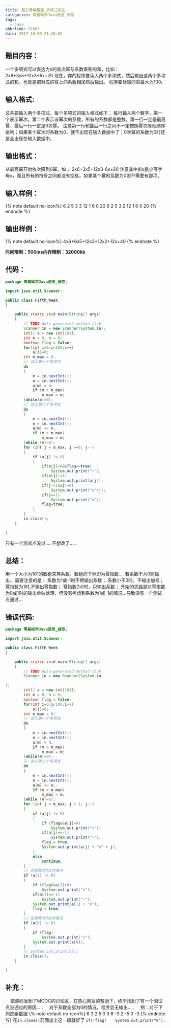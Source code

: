 ```yaml
---
title: 第五周编程题_多项式加法
categories: 零基础学Java语言_翁恺
tags:
  - Java
abbrlink: 51603
date: 2017-10-09 21:28:02
---
```

## 题目内容：
一个多项式可以表达为x的各次幂与系数乘积的和，比如：
2x6+3x5+12x3+6x+20
现在，你的程序要读入两个多项式，然后输出这两个多项式的和，也就是把对应的幂上的系数相加然后输出。
程序要处理的幂最大为100。

## 输入格式:
总共要输入两个多项式，每个多项式的输入格式如下：
每行输入两个数字，第一个表示幂次，第二个表示该幂次的系数，所有的系数都是整数。第一行一定是最高幂，最后一行一定是0次幂。
注意第一行和最后一行之间不一定按照幂次降低顺序排列；如果某个幂次的系数为0，就不出现在输入数据中了；0次幂的系数为0时还是会出现在输入数据中。

## 输出格式：
从最高幂开始依次降到0幂，如：
2x6+3x5+12x3-6x+20
注意其中的x是小写字母x，而且所有的符号之间都没有空格，如果某个幂的系数为0则不需要有那项。

## 输入样例：
{% note default  no-icon%}
6 2
5 3
3 12
1 6
0 20
6 2
5 3
2 12
1 6
0 20
{% endnote %}

## 输出样例：
{% note default  no-icon%}
4x6+6x5+12x3+12x2+12x+40
{% endnote %}


**时间限制：500ms内存限制：32000kb**

## 代码：
```Java
package 零基础学Java语言_翁恺;

import java.util.Scanner;

public class Fifth_Week
{

	public static void main(String[] args)
	{
		// TODO Auto-generated method stub
		Scanner in = new Scanner(System.in);
		int[] a = new int[101];
		int m = 0, n = 0;
		boolean flag = false;
		for(int i=0;i<100;i++)
			a[i]=0;
		int m_max = 0;
		// 读入第一个多项式
		do
		{
			m = in.nextInt();
			n = in.nextInt();
			a[m] = n;
			if (m > m_max)
				m_max = m;
		}while(m!=0);
		// 读入第二个多项式
		do
		{
			m = in.nextInt();
			n = in.nextInt();
			a[m] += n;
			if (m > m_max)
				m_max = m;
		}while (m!=0);
		for (int j = m_max; j >=0; j--)
		{
			if (a[j] != 0)
			{
				if(a[j]>0&&flag==true)
					System.out.print("+");
				if(a[j]!=1)
					System.out.print(a[j]);
				if(j!=1&&j!=0)
					System.out.print("x"+j);
				if(j==1)
					System.out.print("x");
				flag=true;
			}
		}
		in.close();
	}

}

```
只有一个测试点没过.....不想改了.....
## 总结：
用一个大小为101的数组来存系数，数组的下标即为幂指数....
若系数不为0则输出...
需要注意的是：
        系数为1或-1时不用输出系数；
        系数小于0时，不输出加号；
        幂指数为1时,不输出幂指数；
        幂指数为0时，只输出系数；
开始的思路是对幂指数为0或1时的输出单独处理，但没有考虑到系数为1或-1的情况...导致没有一个测试点通过...
## 错误代码:
```Java
package 零基础学Java语言_翁恺;

import java.util.Scanner;

public class Fifth_Week
{

	public static void main(String[] args)
	{
		// TODO Auto-generated method stub
		Scanner in = new Scanner(System.in 

);
		int[] a = new int[101];
		int m = 0, n = 0;
		boolean flag = false;
		for(int i=0;i<100;i++)
			a[i]=0;
		int m_max = 0;
		// 读入第一个多项式
		do
		{
			m = in.nextInt();
			n = in.nextInt();
			a[m] = n;
			if (m > m_max)
				m_max = m;
		}while(m!=0);
		// 读入第二个多项式
		do
		{
			m = in.nextInt();
			n = in.nextInt();
			a[m] += n;
			if (m > m_max)
				m_max = m;
		}while (m!=0);
		for (int j = m_max; j > 1; j--)
		{
			if (a[j] != 0)
			{
				if (flag&&a[j]>0)
					System.out.print("+");
				if(a[j]==-1)
					System.out.print("-");
				flag = true;
				System.out.print(a[j] + "x" + j);
			}
			else
				continue;
		}
		// 处理幂次为1的情况
		if (a[1] != 0)
		{
			if (flag&&a[1]>0)
				System.out.print("+");
			if(a[1]==-1)
				System.out.print("-");
			System.out.print(a[1] + "x");
			flag = true;
		}
		// 处理幂次为0的情况
		if (a[0] != 0)
		{
			if (flag)
				System.out.print("+");
			System.out.print(a[0]);
		}
		// System.out.println();
		in.close();
	}

}
```
## 补充：
&#160;&#160;&#160;&#160;把源码发到了MOOC的讨论区，在热心网友的帮助下，终于找到了有一个测试点没通过的原因.....
&#160;&#160;&#160;&#160;对于系数全部为0的情况，程序会无输出.....
&#160;&#160;&#160;&#160;例：对于下列这组数据
{% note default  no-icon%}
6 3
2 5
0 3
6 -3
2 -5
0 -3
{% endnote %}
在`in.close()`前面加上这一段就好了
`if(!flag)`
`　　System.out.print("0");`
